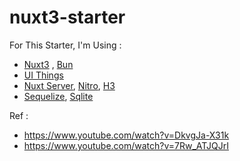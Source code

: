 # nuxt3-starter

For This Starter, I'm Using :
- [Nuxt3](https://nuxt.com/docs/getting-started/installation) , [Bun](https://bun.sh/)
- [UI Things](https://ui-thing.behonbaker.com/getting-started/introduction)
- [Nuxt Server](https://nuxt.com/docs/guide/directory-structure/server), [Nitro](https://nitro.unjs.io/), [H3](https://github.com/unjs/h3)
- [Sequelize](https://sequelize.org/), [Sqlite](https://www.sqlite.org/index.html)



Ref : 
- https://www.youtube.com/watch?v=DkvgJa-X31k
- https://www.youtube.com/watch?v=7Rw_ATJQJrI